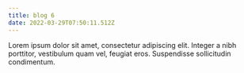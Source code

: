 ```yaml
---
title: blog 6
date: 2022-03-29T07:50:11.512Z
---
```



Lorem ipsum dolor sit amet, consectetur adipiscing elit. Integer a nibh porttitor, vestibulum quam vel, feugiat eros. Suspendisse sollicitudin condimentum.
